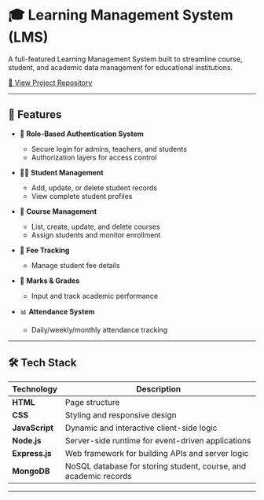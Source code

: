 # 🎓 Learning Management System (LMS)

A full-featured Learning Management System built to streamline course, student, and academic data management for educational institutions.

[🔗 View Project Repository](https://github.com/devmehta18/lms-project)

---

## 📌 Features

- 🔐 **Role-Based Authentication System**
  - Secure login for admins, teachers, and students
  - Authorization layers for access control

- 👨‍🎓 **Student Management**
  - Add, update, or delete student records
  - View complete student profiles

- 📘 **Course Management**
  - List, create, update, and delete courses
  - Assign students and monitor enrollment

- 💸 **Fee Tracking**
  - Manage student fee details

- 📝 **Marks & Grades**
  - Input and track academic performance

- 📊 **Attendance System**
  - Daily/weekly/monthly attendance tracking

---

## 🛠️ Tech Stack

| Technology  | Description |
|-------------|-------------|
| **HTML**    | Page structure |
| **CSS**     | Styling and responsive design |
| **JavaScript** | Dynamic and interactive client-side logic |
| **Node.js** | Server-side runtime for event-driven applications |
| **Express.js** | Web framework for building APIs and server logic |
| **MongoDB** | NoSQL database for storing student, course, and academic records |

---
